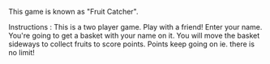 This game is known as "Fruit Catcher". 

Instructions : 
This is a two player game. Play with a friend! 
Enter your name. 
You're going to get a basket with your name on it. 
You will move the basket sideways to collect fruits to score points. 
Points keep going on ie. there is no limit! 
